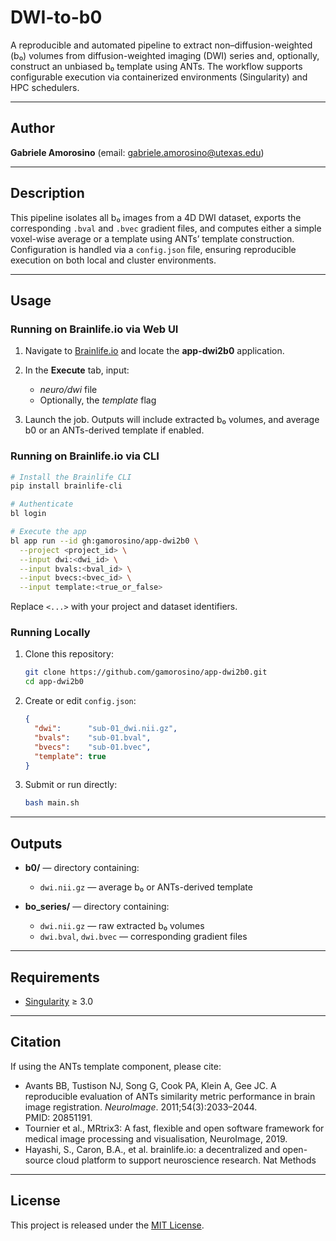 # DWI-to-b0 

A reproducible and automated pipeline to extract non–diffusion-weighted (b₀) volumes from diffusion-weighted imaging (DWI) series and, optionally, construct an unbiased b₀ template using ANTs. The workflow supports configurable execution via containerized environments (Singularity) and HPC schedulers.

---

## Author

**Gabriele Amorosino**
(email: [gabriele.amorosino@utexas.edu](mailto:gabriele.amorosino@utexas.edu))

---

## Description

This pipeline isolates all b₀ images from a 4D DWI dataset, exports the corresponding `.bval` and `.bvec` gradient files, and computes either a simple voxel-wise average or a template using ANTs’ template construction. Configuration is handled via a `config.json` file, ensuring reproducible execution on both local and cluster environments.

---

## Usage

### Running on Brainlife.io via Web UI

1. Navigate to [Brainlife.io](https://brainlife.io) and locate the **app-dwi2b0** application.
2. In the **Execute** tab, input:

   * *neuro/dwi* file
   * Optionally, the _template_ flag
3. Launch the job. Outputs will include extracted b₀ volumes, and average b0 or an ANTs-derived template if enabled.

### Running on Brainlife.io via CLI

```bash
# Install the Brainlife CLI
pip install brainlife-cli

# Authenticate
bl login

# Execute the app
bl app run --id gh:gamorosino/app-dwi2b0 \
  --project <project_id> \
  --input dwi:<dwi_id> \
  --input bvals:<bval_id> \
  --input bvecs:<bvec_id> \
  --input template:<true_or_false>
```

Replace `<...>` with your project and dataset identifiers.

### Running Locally

1. Clone this repository:

   ```bash
   git clone https://github.com/gamorosino/app-dwi2b0.git
   cd app-dwi2b0
   ```
2. Create or edit `config.json`:

   ```json
   {
     "dwi":      "sub-01_dwi.nii.gz",
     "bvals":    "sub-01.bval",
     "bvecs":    "sub-01.bvec",
     "template": true
   }
   ```
3. Submit or run directly:

   ```bash
   bash main.sh
   ```

---

## Outputs

* **b0/** — directory containing:

  * `dwi.nii.gz` — average b₀ or ANTs-derived template
* **bo_series/** — directory containing:

  * `dwi.nii.gz` — raw extracted b₀ volumes
  * `dwi.bval`, `dwi.bvec` — corresponding gradient files

---

## Requirements

* [Singularity](https://sylabs.io) ≥ 3.0

---


## Citation

If using the ANTs template component, please cite:

- Avants BB, Tustison NJ, Song G, Cook PA, Klein A, Gee JC. A reproducible evaluation of ANTs similarity metric performance in brain image registration. *NeuroImage*. 2011;54(3):2033–2044. PMID: 20851191.
- Tournier et al., MRtrix3: A fast, flexible and open software framework for medical image processing and visualisation, NeuroImage, 2019.
- Hayashi, S., Caron, B.A., et al. brainlife.io: a decentralized and open-source cloud platform to support neuroscience research. Nat Methods 

---

## License

This project is released under the [MIT License](LICENSE).
